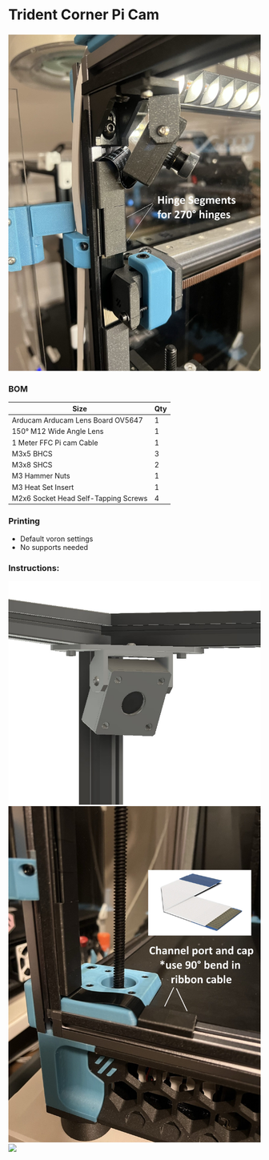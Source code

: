 # Trident Corner Pi Cam 
 ### 
<img src="./Images/Main.jpg" width=600>

### BOM

Size | Qty
--- | ---
Arducam Arducam Lens Board OV5647    | 1
150° M12 Wide Angle Lens             | 1
1 Meter FFC Pi cam Cable             | 1
M3x5 BHCS                            | 3
M3x8 SHCS                            | 2
M3 Hammer Nuts                       | 1
M3 Heat Set Insert                   | 1
M2x6 Socket Head Self-Tapping Screws | 4

### Printing
  * Default voron settings
  * No supports needed

### Instructions:
 

<img src="./Images/Trident Cam Mount.jpg" width=600>
<img src="./Images/Exit_Port.jpg" width=600>

<img src="./Images/installed.jpeg" width=600>
